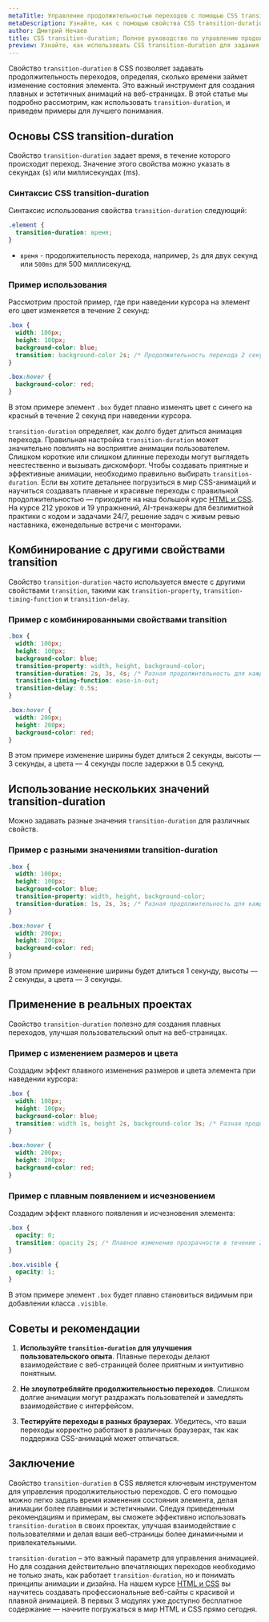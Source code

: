```yaml
---
metaTitle: Управление продолжительностью переходов с помощью CSS transition-duration
metaDescription: Узнайте, как с помощью свойства CSS transition-duration задавать продолжительность изменения состояния элементов. Полное руководство с примерами.
author: Дмитрий Нечаев
title: CSS transition-duration; Полное руководство по управлению продолжительностью переходов
preview: Узнайте, как использовать CSS transition-duration для задания продолжительности изменения состояния элементов. Полное руководство с примерами.
---
```


Свойство `transition-duration` в CSS позволяет задавать продолжительность переходов, определяя, сколько времени займет изменение состояния элемента. Это важный инструмент для создания плавных и эстетичных анимаций на веб-страницах. В этой статье мы подробно рассмотрим, как использовать `transition-duration`, и приведем примеры для лучшего понимания.

## Основы CSS transition-duration

Свойство `transition-duration` задает время, в течение которого происходит переход. Значение этого свойства можно указать в секундах (s) или миллисекундах (ms).

### Синтаксис CSS transition-duration

Синтаксис использования свойства `transition-duration` следующий:

```css
.element {
  transition-duration: время;
}
```

- `время` - продолжительность перехода, например, `2s` для двух секунд или `500ms` для 500 миллисекунд.

### Пример использования

Рассмотрим простой пример, где при наведении курсора на элемент его цвет изменяется в течение 2 секунд:

```css
.box {
  width: 100px;
  height: 100px;
  background-color: blue;
  transition: background-color 2s; /* Продолжительность перехода 2 секунды */
}

.box:hover {
  background-color: red;
}
```

В этом примере элемент `.box` будет плавно изменять цвет с синего на красный в течение 2 секунд при наведении курсора.

`transition-duration` определяет, как долго будет длиться анимация перехода. Правильная настройка `transition-duration` может значительно повлиять на восприятие анимации пользователем. Слишком короткие или слишком длинные переходы могут выглядеть неестественно и вызывать дискомфорт. Чтобы создавать приятные и эффективные анимации, необходимо правильно выбирать `transition-duration`. Если вы хотите детальнее погрузиться в мир CSS-анимаций и научиться создавать плавные и красивые переходы с правильной продолжительностью — приходите на наш большой курс [HTML и CSS](https://purpleschool.ru/course/html-css?utm_source=knowledgebase&utm_medium=text&utm_campaign=css-transition-duration-polnoe-rukovodstvo-po-upravleniyu-prodolzhitelnostyu-perehodov). На курсе 212 уроков и 19 упражнений, AI-тренажеры для безлимитной практики с кодом и задачами 24/7, решение задач с живым ревью наставника, еженедельные встречи с менторами.

## Комбинирование с другими свойствами transition

Свойство `transition-duration` часто используется вместе с другими свойствами `transition`, такими как `transition-property`, `transition-timing-function` и `transition-delay`.

### Пример с комбинированными свойствами transition

```css
.box {
  width: 100px;
  height: 100px;
  background-color: blue;
  transition-property: width, height, background-color;
  transition-duration: 2s, 3s, 4s; /* Разная продолжительность для каждого свойства */
  transition-timing-function: ease-in-out;
  transition-delay: 0.5s;
}

.box:hover {
  width: 200px;
  height: 200px;
  background-color: red;
}
```

В этом примере изменение ширины будет длиться 2 секунды, высоты — 3 секунды, а цвета — 4 секунды после задержки в 0.5 секунд.

## Использование нескольких значений transition-duration

Можно задавать разные значения `transition-duration` для различных свойств.

### Пример с разными значениями transition-duration

```css
.box {
  width: 100px;
  height: 100px;
  background-color: blue;
  transition-property: width, height, background-color;
  transition-duration: 1s, 2s, 3s; /* Разная продолжительность для каждого свойства */
}

.box:hover {
  width: 200px;
  height: 200px;
  background-color: red;
}
```

В этом примере изменение ширины будет длиться 1 секунду, высоты — 2 секунды, а цвета — 3 секунды.

## Применение в реальных проектах

Свойство `transition-duration` полезно для создания плавных переходов, улучшая пользовательский опыт на веб-страницах.

### Пример с изменением размеров и цвета

Создадим эффект плавного изменения размеров и цвета элемента при наведении курсора:

```css
.box {
  width: 100px;
  height: 100px;
  background-color: blue;
  transition: width 1s, height 2s, background-color 3s; /* Разная продолжительность для каждого свойства */
}

.box:hover {
  width: 200px;
  height: 200px;
  background-color: red;
}
```

### Пример с плавным появлением и исчезновением

Создадим эффект плавного появления и исчезновения элемента:

```css
.box {
  opacity: 0;
  transition: opacity 2s; /* Плавное изменение прозрачности в течение 2 секунд */
}

.box.visible {
  opacity: 1;
}
```

В этом примере элемент `.box` будет плавно становиться видимым при добавлении класса `.visible`.

## Советы и рекомендации

1. **Используйте `transition-duration` для улучшения пользовательского опыта**. Плавные переходы делают взаимодействие с веб-страницей более приятным и интуитивно понятным.

2. **Не злоупотребляйте продолжительностью переходов**. Слишком долгие анимации могут раздражать пользователей и замедлять взаимодействие с интерфейсом.

3. **Тестируйте переходы в разных браузерах**. Убедитесь, что ваши переходы корректно работают в различных браузерах, так как поддержка CSS-анимаций может отличаться.

## Заключение

Свойство `transition-duration` в CSS является ключевым инструментом для управления продолжительностью переходов. С его помощью можно легко задать время изменения состояния элемента, делая анимации более плавными и эстетичными. Следуя приведенным рекомендациям и примерам, вы сможете эффективно использовать `transition-duration` в своих проектах, улучшая взаимодействие с пользователями и делая ваши веб-страницы более динамичными и привлекательными.

`transition-duration` – это важный параметр для управления анимацией. Но для создания действительно впечатляющих переходов необходимо не только знать, как работает `transition-duration`, но и понимать принципы анимации и дизайна. На нашем курсе [HTML и CSS](https://purpleschool.ru/course/html-css?utm_source=knowledgebase&utm_medium=text&utm_campaign=css-transition-duration-polnoe-rukovodstvo-po-upravleniyu-prodolzhitelnostyu-perehodov) вы научитесь создавать профессиональные веб-сайты с красивой и плавной анимацией. В первых 3 модулях уже доступно бесплатное содержание — начните погружаться в мир HTML и CSS прямо сегодня.
